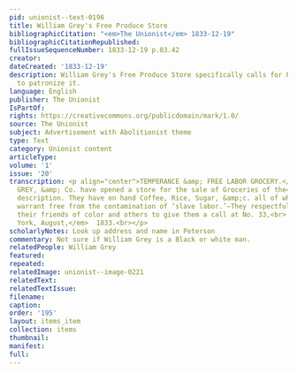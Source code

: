 ```yaml
---
pid: unionist--text-0196
title: William Grey's Free Produce Store
bibliographicCitation: "<em>The Unionist</em> 1833-12-19"
bibliographicCitationRepublished: 
fullIssueSequenceNumber: 1833-12-19 p.03.42
creator: 
dateCreated: '1833-12-19'
description: William Grey's Free Produce Store specifically calls for People of Color
  to patronize it.
language: English
publisher: The Unionist
IsPartOf: 
rights: https://creativecommons.org/publicdomain/mark/1.0/
source: The Unionist
subject: Advertisement with Abolitionist theme
type: Text
category: Unionist content
articleType: 
volume: '1'
issue: '20'
transcription: <p align="center">TEMPERANCE &amp; FREE LABOR GROCERY.</p><p>  WILLIAM
  GREY, &amp; Co. have opened a store for the sale of Groceries of the<br>  above
  description. They have on hand Coffee, Rice, Sugar, &amp;c. all of which<br>  they
  warrant free from the contamination of ‘slave labor.’—They respectfully<br>  invite
  their friends of color and others to give them a call at No. 33,<br>  Sullivan-st.<br></p><p>  <em>New
  York, August,</em>  1833.<br></p>
scholarlyNotes: Look up address and name in Peterson
commentary: Not sure if William Grey is a Black or white man.
relatedPeople: William Grey
featured: 
repeated: 
relatedImage: unionist--image-0221
relatedText: 
relatedTextIssue: 
filename: 
caption: 
order: '195'
layout: items_item
collection: items
thumbnail: 
manifest: 
full: 
---
```

